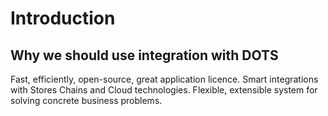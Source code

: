 # Introduction

## Why we should use integration with DOTS

Fast, efficiently, open-source,
great application licence.
Smart integrations with Stores Chains
and Cloud technologies.
Flexible, extensible system for 
solving concrete business problems.